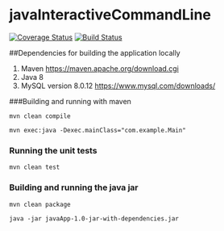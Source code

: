 # javaInteractiveCommandLine

[![Coverage Status](https://coveralls.io/repos/github/cooneyde/javaInteractiveCommandLine/badge.svg?branch=master)](https://coveralls.io/github/cooneyde/javaInteractiveCommandLine?branch=master)
[![Build Status](https://travis-ci.org/cooneyde/javaInteractiveCommandLine.svg?branch=master)](https://travis-ci.org/cooneyde/javaInteractiveCommandLine)


##Dependencies for building the application locally

1. Maven https://maven.apache.org/download.cgi
1. Java 8
1. MySQL version 8.0.12 https://www.mysql.com/downloads/


###Building and running with maven

`mvn clean compile`

`mvn exec:java -Dexec.mainClass="com.example.Main"`

### Running the unit tests

`mvn clean test`

### Building and running the java jar

`mvn clean package`

`java -jar javaApp-1.0-jar-with-dependencies.jar`